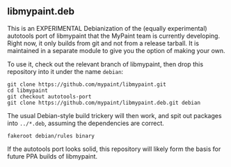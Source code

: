 ## libmypaint.deb

This is an EXPERIMENTAL Debianization of the (equally experimental)
autotools port of libmypaint that the MyPaint team is currently
developing. Right now, it only builds from git and not from a release
tarball. It is maintained in a separate module to give you the option of
making your own.

To use it, check out the relevant branch of libmypaint, then drop this
repository into it under the name `debian`:

    git clone https://github.com/mypaint/libmypaint.git
    cd libmypaint
    git checkout autotools-port
    git clone https://github.com/mypaint/libmypaint.deb.git debian

The usual Debian-style build trickery will then work, and spit out
packages into `../*.deb`, assuming the dependencies are correct.

    fakeroot debian/rules binary

If the autotools port looks solid, this repository will likely form the
basis for future PPA builds of libmypaint.
